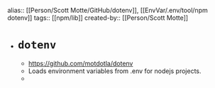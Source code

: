 alias:: [[Person/Scott Motte/GitHub/dotenv]], [[EnvVar/.env/tool/npm dotenv]] 
tags:: [[npm/lib]]
created-by:: [[Person/Scott Motte]]

- # `dotenv`
	- https://github.com/motdotla/dotenv
	- Loads environment variables from .env for nodejs projects.
	-